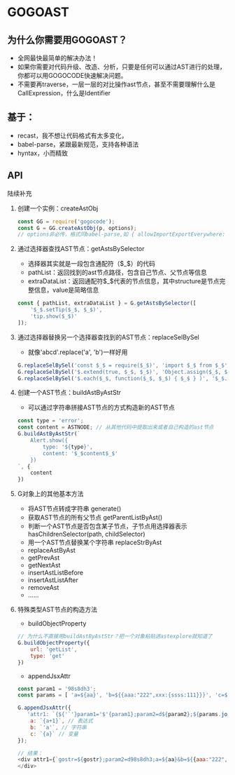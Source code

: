 # GOGOAST

## 为什么你需要用GOGOAST？
- 全网最快最简单的解决办法！
- 如果你需要对代码升级、改造、分析，只要是任何可以通过AST进行的处理，你都可以用GOGOCODE快速解决问题。
- 不需要再traverse，一层一层的对比操作ast节点，甚至不需要理解什么是CallExpression，什么是Identifier

## 基于：
- recast，我不想让代码格式有太多变化，
- babel-parse，紧跟最新规范，支持各种语法
- hyntax，小而精致

## API
陆续补充

1. 创建一个实例：createAstObj

    ```javascript
    const GG = require('gogocode');
    const G = GG.createAstObj(p, options);    
    // options非必传，格式同babel-parse,如 { allowImportExportEverywhere: true, plugins: ['jsx'] }
    ```
2. 通过选择器查找AST节点：getAstsBySelector
    - 选择器其实就是一段包含通配符（$_$）的代码
    - pathList：返回找到的ast节点路径，包含自己节点、父节点等信息
    - extraDataList：返回通配符$_$代表的节点信息，其中structure是节点完整信息，value是简略信息

    ```javascript
    const { pathList, extraDataList } = G.getAstsBySelector([
        '$_$.setTip($_$, $_$)',
        'tip.show($_$)'
    ]);

    ```

3. 通过选择器替换另一个选择器查找到的AST节点：replaceSelBySel
    - 就像'abcd'.replace('a', 'b')一样好用

    ```javascript
    G.replaceSelBySel('const $_$ = require($_$)', 'import $_$ from $_$');
    G.replaceSelBySel('$.extend(true, $_$, $_$)', 'Object.assign($_$, $_$)');
    G.replaceSelBySel('$.each($_$, function($_$, $_$) { $_$ } )', '$_$.forEach($_$, $_$)');
    ```

4. 创建一个AST节点：buildAstByAstStr
    - 可以通过字符串拼接AST节点的方式构造新的AST节点

    ```javascript
    const type = 'error';
    const content = ASTNODE; // 从其他代码中提取出来或者自己构造的ast节点
    G.buildAstByAstStr(`
        Alert.show({
            type: '${type}',
            content: '$_$content$_$'
        })
    `, {
        content
    })
    ```

5. G对象上的其他基本方法
    - 将AST节点转成字符串 generate()
    - 获取AST节点的所有父节点 getParentListByAst()
    - 判断一个AST节点是否包含某子节点，子节点用选择器表示 hasChildrenSelector(path, childSelector)
    - 用一个AST节点替换某个字符串 replaceStrByAst
    - replaceAstByAst
    - getPrevAst
    - getNextAst
    - insertAstListBefore
    - insertAstListAfter
    - removeAst
    - ......

6. 特殊类型AST节点的构造方法
    - buildObjectProperty

    ```javascript
    // 为什么不直接用buildAstByAstStr？把一个对象粘贴进astexplore就知道了
    G.buildObjectProperty({
        url: 'getList',
        type: 'get'
    })
    ```

    - appendJsxAttr
    ```javascript
    const param1 = '98s8dh3';
    const params = [ 'a=${aa}', 'b=${{aaa:"222",xxx:{ssss:111}}}', 'c=${"s"}', 'd=${a+1}','e=${ ss?2:1}' ]

    G.appendJsxAttr({
       'attr1: `{${'`'}param1='$'{param1};param2=d${param2};${params.join('&')}}${'`'}}`, // 模板字符串
        a: `{a+1}`, // 表达式
        b: `'a'`, // 字符串
        c: `{a}` // 变量
    });

    // 结果：
    <div attr1={`gostr=${gostr};param2=d98s8dh3;a=${aa}&b=${{aaa:"222",xxx{ssss:111}}}&c=${"s"}&d=${a+1}&e=${ ss?2:1}}`}a={a+1} b='a' c={a}>
    </div>
    ```